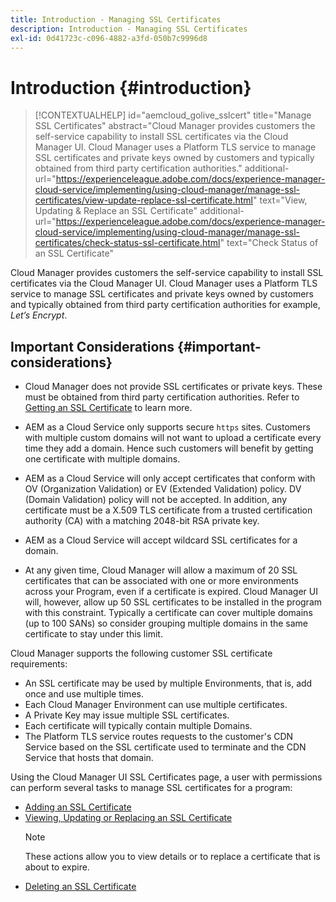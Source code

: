 ```yaml
---
title: Introduction - Managing SSL Certificates
description: Introduction - Managing SSL Certificates
exl-id: 0d41723c-c096-4882-a3fd-050b7c9996d8
---
```

# Introduction {#introduction}

>[!CONTEXTUALHELP]
>id="aemcloud_golive_sslcert"
>title="Manage SSL Certificates"
>abstract="Cloud Manager provides customers the self-service capability to install SSL certificates via the Cloud Manager UI. Cloud Manager uses a Platform TLS service to manage SSL certificates and private keys owned by customers and typically obtained from third party certification authorities."
>additional-url="https://experienceleague.adobe.com/docs/experience-manager-cloud-service/implementing/using-cloud-manager/manage-ssl-certificates/view-update-replace-ssl-certificate.html" text="View, Updating & Replace an SSL Certificate"
>additional-url="https://experienceleague.adobe.com/docs/experience-manager-cloud-service/implementing/using-cloud-manager/manage-ssl-certificates/check-status-ssl-certificate.html" text="Check Status of an SSL Certificate"


Cloud Manager provides customers the self-service capability to install SSL certificates via the Cloud Manager UI. Cloud Manager uses a Platform TLS service to manage SSL certificates and private keys owned by customers and typically obtained from third party certification authorities for example, *Let’s Encrypt*.

## Important Considerations {#important-considerations}

* Cloud Manager does not provide SSL certificates or private keys. These must be obtained from third party certification authorities. Refer to [Getting an SSL Certificate](/help/implementing/cloud-manager/managing-ssl-certifications/get-ssl-certificate.md) to learn more.

* AEM as a Cloud Service only supports secure `https` sites. Customers with multiple custom domains will not want to upload a certificate every time they add a domain. Hence such customers will benefit by getting one certificate with multiple domains.

* AEM as a Cloud Service will only accept certificates that conform with OV (Organization Validation) or EV (Extended Validation) policy. DV (Domain Validation) policy will not be accepted. In addition, any certificate must be a X.509 TLS certificate from a trusted certification authority (CA) with a matching 2048-bit RSA private key.

* AEM as a Cloud Service will accept wildcard SSL certificates for a domain.

* At any given time, Cloud Manager will allow a maximum of 20 SSL certificates that can be associated with one or more environments across your Program, even if a certificate is expired. Cloud Manager UI will, however, allow up 50 SSL certificates to be installed in the program with this constraint. Typically a certificate can cover multiple domains (up to 100 SANs) so consider grouping multiple domains in the same certificate to stay under this limit.
  
Cloud Manager supports the following customer SSL certificate requirements: 

* An SSL certificate may be used by multiple Environments, that is, add once and use multiple times.
* Each Cloud Manager Environment can use multiple certificates.
* A Private Key may issue multiple SSL certificates.
* Each certificate will typically contain multiple Domains.
* The Platform TLS service routes requests to the customer's CDN Service based on the SSL certificate used to terminate and the CDN Service that hosts that domain.

Using the Cloud Manager UI SSL Certificates page, a user with permissions can perform several tasks to manage SSL certificates for a program:

* [Adding an SSL Certificate](/help/implementing/cloud-manager/managing-ssl-certifications/add-ssl-certificate.md)
* [Viewing, Updating or Replacing an SSL Certificate](/help/implementing/cloud-manager/managing-ssl-certifications/view-update-replace-ssl-certificate.md)
   >[!NOTE]
   >These actions allow you to view details or to replace a certificate that is about to expire.
* [Deleting an SSL Certificate](/help/implementing/cloud-manager/managing-ssl-certifications/delete-ssl-certificate.md)
